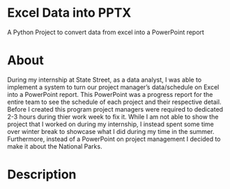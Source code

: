 # Excel Data into PPTX 
A Python Project to convert data from excel into a PowerPoint report  

# About

During my internship at State Street, as a data analyst, I was able to implement a system to turn our project manager’s data/schedule on Excel into a PowerPoint report. This PowerPoint was a progress report for the entire team to see the schedule of each project and their respective detail. Before I created this program project managers were required to dedicated 2-3 hours during thier work week to fix it. While I am not able to show the project that I worked on during my internship, I instead spent some time over winter break to showcase what I did during my time in the summer. Furthermore, instead of a PowerPoint on project management I decided to make it about the National Parks. 

# Description 

